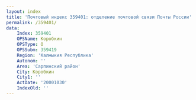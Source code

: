 ```yaml
---
layout: index
title: 'Почтовый индекс 359401: отделение почтовой связи Почты России'
permalink: /359401/
data:
    Index: 359401
    OPSName: Коробкин
    OPSType: О
    OPSSubm: 359419
    Region: 'Калмыкия Республика'
    Autonom: ''
    Area: 'Сарпинский район'
    City: Коробкин
    City1: ''
    ActDate: '20001030'
    IndexOld: ''
---
```

